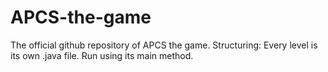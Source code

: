 # APCS-the-game
The official github repository of APCS the game.
Structuring:
Every level is its own .java file. Run using its main method.
